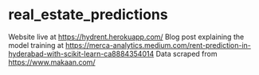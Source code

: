 # real_estate_predictions
Website live at https://hydrent.herokuapp.com/
Blog post explaining the model training at https://merca-analytics.medium.com/rent-prediction-in-hyderabad-with-scikit-learn-ca8884354014
Data scraped from https://www.makaan.com/

